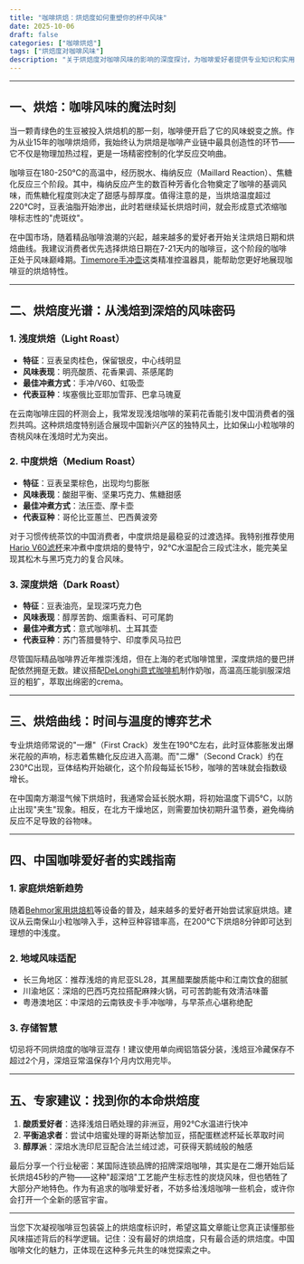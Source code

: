 ```yaml
---
title: "咖啡烘焙：烘焙度如何重塑你的杯中风味"
date: 2025-10-06
draft: false
categories: ["咖啡烘焙"]
tags: ["烘焙度对咖啡风味"]
description: "关于烘焙度对咖啡风味的影响的深度探讨，为咖啡爱好者提供专业知识和实用指南。"
---
```


---

## 一、烘焙：咖啡风味的魔法时刻

当一颗青绿色的生豆被投入烘焙机的那一刻，咖啡便开启了它的风味蜕变之旅。作为从业15年的咖啡烘焙师，我始终认为烘焙是咖啡产业链中最具创造性的环节——它不仅是物理加热过程，更是一场精密控制的化学反应交响曲。

咖啡豆在180-250℃的高温中，经历脱水、梅纳反应（Maillard Reaction）、焦糖化反应三个阶段。其中，梅纳反应产生的数百种芳香化合物奠定了咖啡的基调风味，而焦糖化程度则决定了甜感与醇厚度。值得注意的是，当烘焙温度超过220℃时，豆表油脂开始渗出，此时若继续延长烘焙时间，就会形成意式浓缩咖啡标志性的"虎斑纹"。

在中国市场，随着精品咖啡浪潮的兴起，越来越多的爱好者开始关注烘焙日期和烘焙曲线。我建议消费者优先选择烘焙日期在7-21天内的咖啡豆，这个阶段的咖啡正处于风味巅峰期。[Timemore手冲壶](https://www.amazon.com/s?k=Timemore%E6%89%8B%E5%86%B2%E5%A3%B6&tag=coffeeprism-20)这类精准控温器具，能帮助您更好地展现咖啡豆的烘焙特性。

---

## 二、烘焙度光谱：从浅焙到深焙的风味密码

### 1. 浅度烘焙（Light Roast）
- **特征**：豆表呈肉桂色，保留银皮，中心线明显
- **风味表现**：明亮酸质、花香果调、茶感尾韵
- **最佳冲煮方式**：手冲/V60、虹吸壶
- **代表豆种**：埃塞俄比亚耶加雪菲、巴拿马瑰夏

在云南咖啡庄园的杯测会上，我常发现浅焙咖啡的茉莉花香能引发中国消费者的强烈共鸣。这种烘焙度特别适合展现中国新兴产区的独特风土，比如保山小粒咖啡的杏桃风味在浅焙时尤为突出。

### 2. 中度烘焙（Medium Roast）
- **特征**：豆表呈栗棕色，出现均匀膨胀
- **风味表现**：酸甜平衡、坚果巧克力、焦糖甜感
- **最佳冲煮方式**：法压壶、摩卡壶
- **代表豆种**：哥伦比亚蕙兰、巴西黄波旁

对于习惯传统茶饮的中国消费者，中度烘焙是最稳妥的过渡选择。我特别推荐使用[Hario V60滤杯](https://www.amazon.com/s?k=Hario%20V60%E6%BB%A4%E6%9D%AF&tag=coffeeprism-20)来冲煮中度烘焙的曼特宁，92℃水温配合三段式注水，能完美呈现其松木与黑巧克力的复合风味。

### 3. 深度烘焙（Dark Roast）
- **特征**：豆表油亮，呈现深巧克力色
- **风味表现**：醇厚苦韵、烟熏香料、可可尾韵
- **最佳冲煮方式**：意式咖啡机、土耳其壶
- **代表豆种**：苏门答腊曼特宁、印度季风马拉巴

尽管国际精品咖啡界近年推崇浅焙，但在上海的老式咖啡馆里，深度烘焙的曼巴拼配依然拥趸无数。建议搭配[DeLonghi意式咖啡机](https://www.amazon.com/s?k=DeLonghi%E6%84%8F%E5%BC%8F%E5%92%96%E5%95%A1%E6%9C%BA&tag=coffeeprism-20)制作奶咖，高温高压能驯服深焙豆的粗犷，萃取出绵密的crema。

---

## 三、烘焙曲线：时间与温度的博弈艺术

专业烘焙师常说的"一爆"（First Crack）发生在190℃左右，此时豆体膨胀发出爆米花般的声响，标志着焦糖化反应进入高潮。而"二爆"（Second Crack）约在230℃出现，豆体结构开始碳化，这个阶段每延长15秒，咖啡的苦味就会指数级增长。

在中国南方潮湿气候下烘焙时，我通常会延长脱水期，将初始温度下调5℃，以防止出现"夹生"现象。相反，在北方干燥地区，则需要加快初期升温节奏，避免梅纳反应不足导致的谷物味。

---

## 四、中国咖啡爱好者的实践指南

### 1. 家庭烘焙新趋势
随着[Behmor家用烘焙机](https://www.amazon.com/s?k=Behmor%E5%AE%B6%E7%94%A8%E7%83%98%E7%84%99%E6%9C%BA&tag=coffeeprism-20)等设备的普及，越来越多的爱好者开始尝试家庭烘焙。建议从云南保山小粒咖啡入手，这种豆种容错率高，在200℃下烘焙8分钟即可达到理想的中浅度。

### 2. 地域风味适配
- 长三角地区：推荐浅焙的肯尼亚SL28，其黑醋栗酸质能中和江南饮食的甜腻
- 川渝地区：深焙的巴西巧克拉搭配麻辣火锅，可可苦韵能有效清洁味蕾
- 粤港澳地区：中深焙的云南铁皮卡手冲咖啡，与早茶点心堪称绝配

### 3. 存储智慧
切忌将不同烘焙度的咖啡豆混存！建议使用单向阀铝箔袋分装，浅焙豆冷藏保存不超过2个月，深焙豆常温保存1个月内饮用完毕。

---

## 五、专家建议：找到你的本命烘焙度

1. **酸质爱好者**：选择浅焙日晒处理的非洲豆，用92℃水温进行快冲
2. **平衡追求者**：尝试中焙蜜处理的哥斯达黎加豆，搭配蛋糕滤杯延长萃取时间
3. **醇厚派**：深焙水洗印尼豆配合法兰绒过滤，可获得天鹅绒般的触感

最后分享一个行业秘密：某国际连锁品牌的招牌深焙咖啡，其实是在二爆开始后延长烘焙45秒的产物——这种"超深焙"工艺能产生标志性的炭烧风味，但也牺牲了大部分产地特色。作为有追求的咖啡爱好者，不妨多给浅焙咖啡一些机会，或许你会打开一个全新的感官宇宙。

---

当您下次凝视咖啡豆包装袋上的烘焙度标识时，希望这篇文章能让您真正读懂那些风味描述背后的科学逻辑。记住：没有最好的烘焙度，只有最合适的烘焙度。中国咖啡文化的魅力，正体现在这种多元共生的味觉探索之中。
